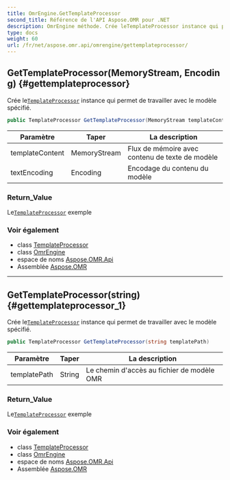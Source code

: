 ```yaml
---
title: OmrEngine.GetTemplateProcessor
second_title: Référence de l'API Aspose.OMR pour .NET
description: OmrEngine méthode. Crée leTemplateProcessor instance qui permet de travailler avec le modèle spécifié.
type: docs
weight: 60
url: /fr/net/aspose.omr.api/omrengine/gettemplateprocessor/
---
```

## GetTemplateProcessor(MemoryStream, Encoding) {#gettemplateprocessor}

Crée le[`TemplateProcessor`](../../templateprocessor/) instance qui permet de travailler avec le modèle spécifié.

```csharp
public TemplateProcessor GetTemplateProcessor(MemoryStream templateContent, Encoding textEncoding)
```

| Paramètre | Taper | La description |
| --- | --- | --- |
| templateContent | MemoryStream | Flux de mémoire avec contenu de texte de modèle |
| textEncoding | Encoding | Encodage du contenu du modèle |

### Return_Value

Le[`TemplateProcessor`](../../templateprocessor/) exemple

### Voir également

* class [TemplateProcessor](../../templateprocessor/)
* class [OmrEngine](../)
* espace de noms [Aspose.OMR.Api](../../omrengine/)
* Assemblée [Aspose.OMR](../../../)

---

## GetTemplateProcessor(string) {#gettemplateprocessor_1}

Crée le[`TemplateProcessor`](../../templateprocessor/) instance qui permet de travailler avec le modèle spécifié.

```csharp
public TemplateProcessor GetTemplateProcessor(string templatePath)
```

| Paramètre | Taper | La description |
| --- | --- | --- |
| templatePath | String | Le chemin d'accès au fichier de modèle OMR |

### Return_Value

Le[`TemplateProcessor`](../../templateprocessor/) exemple

### Voir également

* class [TemplateProcessor](../../templateprocessor/)
* class [OmrEngine](../)
* espace de noms [Aspose.OMR.Api](../../omrengine/)
* Assemblée [Aspose.OMR](../../../)


